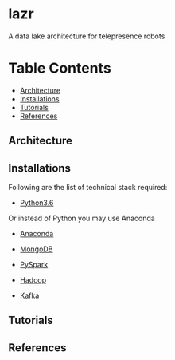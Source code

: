 # lazr
A data lake architecture for telepresence robots

# Table Contents

- [Architecture](#architecture)
- [Installations](#installations)
- [Tutorials](#tutorials)
- [References](#references)

## Architecture



## Installations

Following are the list of technical stack required:

- [Python3.6](https://realpython.com/installing-python/)

Or instead of Python you may use Anaconda 

- [Anaconda](https://docs.anaconda.com/anaconda/install/)

- [MongoDB](https://docs.mongodb.com/manual/tutorial/install-mongodb-on-ubuntu/)

- [PySpark](https://towardsdatascience.com/installing-pyspark-with-java-8-on-ubuntu-18-04-6a9dea915b5b)

- [Hadoop](https://www.youtube.com/watch?v=Y6oit3rCsZo&t=1668s)

- [Kafka](https://github.com/ATR-Lab/getting-started-kafka#installation)


## Tutorials


## References

